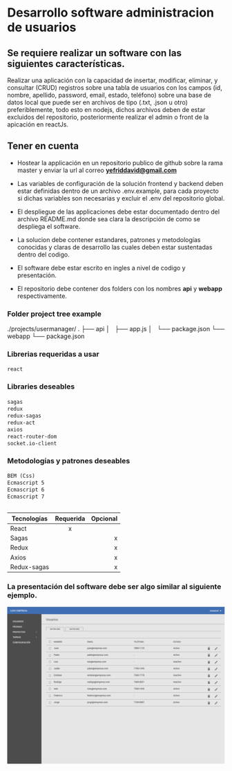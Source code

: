 
# Desarrollo software administracion de usuarios


## Se requiere realizar un software con las siguientes características.


Realizar una aplicación con la capacidad de insertar, modificar, eliminar,
y consultar (CRUD) registros sobre una tabla de usuarios con los campos (id, nombre, apellido,
password, email, estado, teléfono) sobre una base de datos local que puede ser en archivos de tipo (.txt,
.json u otro) preferiblemente, todo esto en nodejs, dichos archivos deben de 
estar excluidos del repositorio, posteriormente realizar el admin o front de la apicación en reactJs.  


## Tener en cuenta

- Hostear la applicación en un repositorio publico de github
sobre la rama master y enviar la url al correo **yefriddavid@gmail.com**

- Las variables de configuración de la solución frontend y backend
deben estar definidas dentro de un archivo .env.example, para cada proyecto si
dichas variables son necesarias y excluir el .env del repositorio global.


- El despliegue de las applicaciones debe estar documentado dentro del archivo README.md donde sea clara la descripción de como se despliega el
software.  

- La solucion debe contener estandares, patrones y metodologías conocidas y claras
de desarrollo las cuales deben estar sustentadas dentro del codigo.

- El software debe estar escrito en ingles a nivel de codigo y presentación.

- El repositorio debe contener dos folders con los nombres **api** y **webapp**
  respectivamente.


### Folder project tree example
./projects/usermanager/
.
├── api
│   ├── app.js
│   └── package.json
└── webapp
    └── package.json


### Librerias requeridas a usar
```
react
```


### Libraries deseables
```
sagas
redux
redux-sagas
redux-act
axios
react-router-dom
socket.io-client

```


### Metodologías y patrones deseables
```
BEM (Css)
Ecmascript 5
Ecmascript 6
Ecmascript 7


```


| Tecnologías   | Requerida     | Opcional  	|
| ------------- |:-------------:| -------------:|
| React         | 	x 	|  		|
| Sagas         |  		| 	x 	|
| Redux         |  		| 	x 	|
| Axios         |  		| 	x 	|
| Redux-sagas   |  		| 	x 	|



### La presentación del software debe ser algo similar al siguiente ejemplo.


![Example](./example.png)


